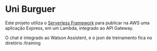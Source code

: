 # Uni Burguer

Este projeto utiliza o [Serverless Framework](https://serverless.com) para publicar na AWS uma aplicação Express, em um Lambda, integrado ao API Gateway.

O chat é integrado ao Watson Assistent, e o json de treinamento fica no diretório /training
